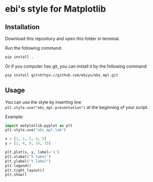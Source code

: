 # ebi's style for Matplotlib

## Installation

Download this repository and open this folder in terminal.

Run the following command:

```bash
pip install .
```

Or if you computer has git, you can install it by the following command:

```bash
pip install git+https://github.com/ebiyu/ebi_mpl.git
```

## Usage

You can use the style by inserting line `plt.style.use("ebi_mpl.presentation")` at the beginning of your script.

Example:

```python
import matplotlib.pyplot as plt
plt.style.use("ebi_mpl.lab")

x = [1, 2, 3, 4, 5]
y = [1, 4, 9, 16, 25]

plt.plot(x, y, label='1')
plt.xlabel("X label")
plt.ylabel("Y label")
plt.legend()
plt.tight_layout()
plt.show()
```
